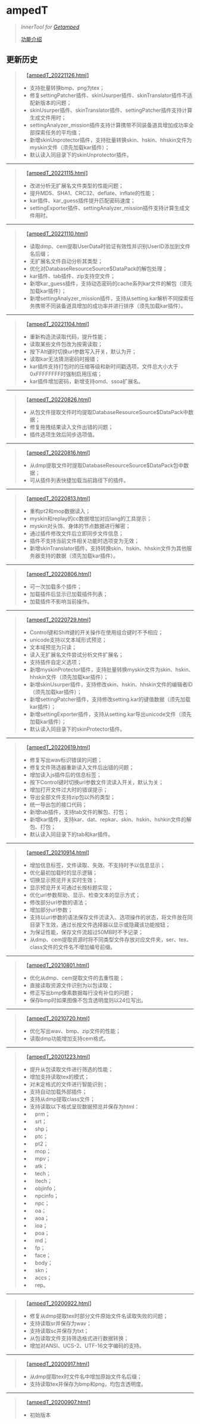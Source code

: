 # ampedT
>*InnerTool for [Getamped](http://bfo.sdo.com/)*
>
>[功能介绍](README.md)
## 更新历史
>　【[ampedT_20221126.html](ampedT_20221126.html)】
>* 支持批量转换bmp、png为tex；
>* 修复settingPatcher插件、skinUsurper插件、skinTranslator插件不适配新版本的问题；
>* skinUsurper插件、skinTranslator插件、settingPatcher插件支持计算生成文件用时；
>* settingAnalyzer_mission插件支持计算携带不同装备道具增加成功率全部探索任务的平均值；
>* 新增skinUnprotector插件，支持批量转换skin、hskin、hhskin文件为myskin文件（须先加载kar插件）；
>* 默认读入同目录下的skinUnprotector插件。
>
---
>　【[ampedT_20221115.html](ampedT_20221115.html)】
>* 改进分析无扩展名文件类型的性能问题；
>* 提升MD5、SHA1、CRC32、deflate、inflate的性能；
>* kar插件、kar_guess插件提升匹配密码速度；
>* settingExporter插件、settingAnalyzer_mission插件支持计算生成文件用时。
>
---
>　【[ampedT_20221110.html](ampedT_20221110.html)】
>* 读取dmp、cem提取UserData时验证有效性并识别UserID添加到文件名后缀；
>* 无扩展名文件自动分析其类型；
>* 优化对DatabaseResourceSource$DataPack的解包处理；
>* kar插件、tab插件、zip支持空文件；
>* 新增kar_guess插件，支持动态密码的cache系列kar文件的解包（须先加载kar插件）；
>* 新增settingAnalyzer_mission插件，支持从setting.kar解析不同探索任务携带不同装备道具增加的成功率并进行排序（须先加载kar插件）。
>
---
>　【[ampedT_20221104.html](ampedT_20221104.html)】
>* 重新构造流读取代码，提升性能；
>* 读取某些文件包改为按需读取；
>* 按下Alt键时切换url参数写入开关，默认为开；
>* 读取kar无法猜测密码时报错；
>* kar插件支持打包时的压缩等级和新时间戳选项，文件总大小大于0xFFFFFFFF时强制启用压缩；
>* kar插件增加密码，新增支持omd、ssoa扩展名。
>
---
>　【[ampedT_20220826.html](ampedT_20220826.html)】
>* 从包文件提取文件时均提取DatabaseResourceSource$DataPack中数据；
>* 修复拖拽结果读入文件出错的问题；
>* 插件选项生效后同步选项值。
>
---
>　【[ampedT_20220816.html](ampedT_20220816.html)】
>* 从dmp提取文件时提取DatabaseResourceSource$DataPack包中数据；
>* 可从插件列表快捷加载当前路径下的插件。
>
---
>　【[ampedT_20220813.html](ampedT_20220813.html)】
>* 重构pt2和mop数据读入；
>* myskin和replay的cc数据增加对应lang的工具提示；
>* myskin对头饰、身体的节点数据进行解密；
>* 通过插件修改文件后立即同步文件信息；
>* 插件不支持当前文件相关功能时选项变为无效；
>* 新增skinTranslator插件，支持转换skin、hskin、hhskin文件为其他服务器支持的数据（须先加载kar插件）。
>
---
>　【[ampedT_20220806.html](ampedT_20220806.html)】
>* 可一次加载多个插件；
>* 加载插件后显示已加载插件列表；
>* 加载插件不影响当前操作。
>
---
>　【[ampedT_20220729.html](ampedT_20220729.html)】
>* Control键和Shift键的开关操作在使用组合键时不予相应；
>* unicode支持以文本域形式预览；
>* 文本域预览为只读；
>* 读入无扩展名文件尝试分析文件扩展名；
>* 支持插件自定义选项；
>* 新增myskinProtector插件，支持批量转换myskin文件为skin、hskin、hhskin文件（须先加载kar插件）；
>* 新增skinUsurper插件，支持修改skin、hskin、hhskin文件的编辑者ID（须先加载kar插件）；
>* 新增settingPatcher插件，支持修改setting.kar的键值数据（须先加载kar插件）；
>* 新增settingExporter插件，支持从setting.kar导出unicode文件（须先加载kar插件）；
>* 默认读入同目录下的skinProtector插件。
>
---
>　【[ampedT_20220619.html](ampedT_20220619.html)】
>* 修复写出wav标识错误的问题；
>* 修复文件筛选器重新读入文件后出错的问题；
>* 增加读入js插件后的信息标签；
>* 按下Control键时切换url参数文件流读入开关，默认为关；
>* 增加打开文件过大时的错误提示；
>* 导出全部文件支持zip包以外的类型；
>* 统一导出包的接口代码；
>* 新增tab插件，支持tab文件的解包、打包；
>* 新增kar插件，支持kar、dat、repkar、skin、hskin、hshkin文件的解包、打包；
>* 默认读入同目录下的tab和kar插件。
>
---
>　【[ampedT_20210914.html](ampedT_20210914.html)】
>* 增加信息标签，文件读取、失效、不支持时予以信息显示；
>* 优化最初加载时的显示逻辑；
>* 切换显示预览开关实时生效；
>* 显示预览开关可通过长按标题实现；
>* 优化url参数帮助、显示、检查文本的显示方式；
>* 修改部分url参数的语法；
>* 增加部分url参数；
>* 支持以url参数的语法保存文件流读入、选项操作的状态，将文件放在同目录下生效，通过长按文件选择器以显示或隐藏该功能按钮；
>* 为保证性能，保存文件流超过50MB时不予记录；
>* 从dmp、cem提取资源时将不同类型文件存放对应文件夹，ser、tex、class文件的文件名不增加编号前缀。
>
---
>　【[ampedT_20210801.html](ampedT_20210801.html)】
>* 优化从dmp、cem提取文件的去重性能；
>* 直接读取资源文件识别为以包读取；
>* 修正写出bmp像素数据每行没有补位的问题；
>* 保存bmp时如果图像不包含透明度则以24位写出。
>
---
>　【[ampedT_20210720.html](ampedT_20210720.html)】
>* 优化写出wav、bmp、zip文件的性能；
>* 读取dmp功能增加支持cem格式。
>
---
>　【[ampedT_20201223.html](ampedT_20201223.html)】
>* 提升从包读取文件进行筛选的性能；
>* 增加支持读取tex的模式；
>* 对未定格式的文件进行智能识别；
>* 支持自动加载外部插件；
>* 支持从dmp提取class文件；
>* 支持读取以下格式呈现数据预览并保存为html：
>* 　prm；
>* 　srt；
>* 　shp；
>* 　ptc；
>* 　pt2；
>* 　mop；
>* 　mpv；
>* 　atk；
>* 　tech；
>* 　itech；
>* 　objinfo；
>* 　npcinfo；
>* 　npc；
>* 　oa；
>* 　aoa；
>* 　ioa；
>* 　poa；
>* 　md；
>* 　fp；
>* 　face；
>* 　body；
>* 　skn；
>* 　accs；
>* 　rep。
>
---
>　【[ampedT_20200922.html](ampedT_20200922.html)】
>* 修复从dmp提取tex时部分文件原始文件名读取失败的问题；
>* 支持读取sr并保存为wav；
>* 支持读取sc并保存为txt；
>* 从包读取文件支持筛选格式进行数据转换；
>* 增加对ANSI、UCS-2、UTF-16文字编码的支持。
>
---
>　【[ampedT_20200917.html](ampedT_20200917.html)】
>* 从dmp提取tex时文件名中增加原始文件名后缀；
>* 支持读取tex并保存为bmp和png，均包含透明度。
>
---
>　【[ampedT_20200907.html](ampedT_20200907.html)】
>* 初始版本
>
